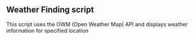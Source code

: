 ## Weather Finding script

This script uses the OWM (Open Weather Map) API and displays weather information for specified location
